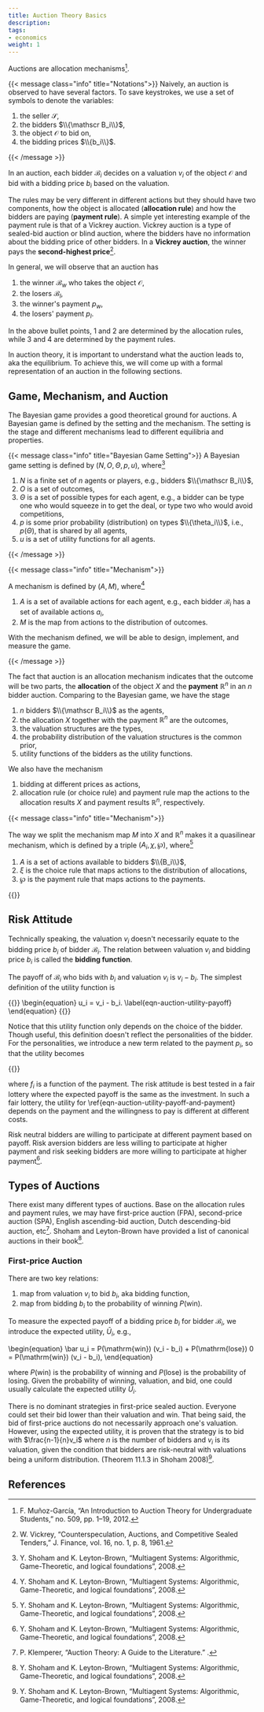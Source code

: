 ```yaml
---
title: Auction Theory Basics
description:
tags:
- economics
weight: 1
---
```


Auctions are allocation mechanisms[^munoz].

{{< message class="info" title="Notations">}}
Naively, an auction is observed to have several factors. To save keystrokes, we use a set of symbols to denote the variables:

1. the seller $\mathscr S$,
2. the bidders $\\{\mathscr B_i\\}$,
3. the object $\mathscr O$ to bid on,
4. the bidding prices $\\{b_i\\}$.

{{< /message >}}

In an auction, each bidder $\mathscr B_i$ decides on a valuation $v_i$ of the object $\mathscr O$ and bid with a bidding price $b_i$ based on the valuation.

The rules may be very different in different actions but they should have two components, how the object is allocated (**allocation rule**) and how the bidders are paying (**payment rule**). A simple yet interesting example of the payment rule is that of a Vickrey auction. Vickrey auction is a type of sealed-bid auction or blind auction, where the bidders have no information about the bidding price of other bidders. In a **Vickrey auction**, the winner pays the **second-highest price**[^Vickrey].

In general, we will observe that an auction has

1. the winner $\mathscr B_w$ who takes the object $\mathscr O$,
2. the losers $\mathscr B_l$,
3. the winner's payment $p_w$,
4. the losers' payment $p_l$.

In the above bullet points, 1 and 2 are determined by the allocation rules, while 3 and 4 are determined by the payment rules.

In auction theory, it is important to understand what the auction leads to, aka the equilibrium. To achieve this, we will come up with a formal representation of an auction in the following sections.



## Game, Mechanism, and Auction

The Bayesian game provides a good theoretical ground for auctions. A Bayesian game is defined by the setting and the mechanism. The setting is the stage and different mechanisms lead to different equilibria and properties.

{{< message class="info" title="Bayesian Game Setting">}}
A Bayesian game setting is defined by $(N, O, \Theta, p, u)$, where[^ShohamLeyton-Brown]

1. $N$ is a finite set of $n$ agents or players, e.g., bidders $\\{\mathscr B_i\\}$,
2. $O$ is a set of outcomes,
3. $\Theta$ is a set of possible types for each agent, e.g., a bidder can be type one who would squeeze in to get the deal, or type two who would avoid competitions,
4. $p$ is some prior probability (distribution) on types $\\{\theta_i\\}$, i.e., $p(\Theta)$, that is shared by all agents,
5. $u$ is a set of utility functions for all agents.

[^ShohamLeyton-Brown]: Y. Shoham and K. Leyton-Brown, “Multiagent Systems: Algorithmic, Game-Theoretic, and logical foundations”, 2008.

{{< /message >}}

{{< message class="info" title="Mechanism">}}

A mechanism is defined by $(A, M)$, where[^ShohamLeyton-Brown]

1. $A$ is a set of available actions for each agent, e.g., each bidder $\mathscr B_i$ has a set of available actions $a_i$,
2. $M$ is the map from actions to the distribution of outcomes.

With the mechanism defined, we will be able to design, implement, and measure the game.

[^ShohamLeyton-Brown]:  Y. Shoham and K. Leyton-Brown, “Multiagent Systems: Algorithmic, Game-Theoretic, and logical foundations”, 2008.

{{< /message >}}

The fact that auction is an allocation mechanism indicates that the outcome will be two parts, the **allocation** of the object $X$ and the **payment** $\mathbb{R}^n$ in an $n$ bidder auction. Comparing to the Bayesian game, we have the stage

1. $n$ bidders $\\{\mathscr B_i\\}$ as the agents,
2. the allocation $X$ together with the payment $\mathbb{R}^n$ are the outcomes,
3. the valuation structures are the types,
4. the probability distribution of the valuation structures is the common prior,
5. utility functions of the bidders as the utility functions.

We also have the mechanism

1. bidding at different prices as actions,
2. allocation rule (or choice rule) and payment rule map the actions to the allocation results $X$ and payment results $\mathbb{R}^n$, respectively.

{{< message class="info" title="Mechanism">}}

The way we split the mechanism map $M$ into $X$ and $\mathbb{R}^n$ makes it a quasilinear mechanism, which is defined by a triple $(A_i, \chi, \wp)$, where[^ShohamLeyton-Brown]

1. $A$ is a set of actions available to bidders $\\{B_i\\}$,
2. $\xi$ is the choice rule that maps actions to the distribution of allocations,
3. $\wp$ is the payment rule that maps actions to the payments.

[^ShohamLeyton-Brown]:  Y. Shoham and K. Leyton-Brown, “Multiagent Systems: Algorithmic, Game-Theoretic, and logical foundations”, 2008.

{{</message>}}


## Risk Attitude

Technically speaking, the valuation $v_i$ doesn't necessarily equate to the bidding price $b_i$ of bidder $\mathscr B_i$. The relation between valuation $v_i$ and bidding price $b_i$ is called the **bidding function**.

The payoff of $\mathscr B_i$ who bids with $b_i$ and valuation $v_i$ is $v_i - b_i$. The simplest definition of the utility function is

{{<m>}}
\begin{equation}
u_i = v_i - b_i.
\label{eqn-auction-utility-payoff}
\end{equation}
{{</m>}}

Notice that this utility function only depends on the choice of the bidder. Though useful, this definition doesn't reflect the personalities of the bidder. For the personalities, we introduce a new term related to the payment $p_i$, so that the utility becomes

{{<math>}}
\begin{equation}
u_i =  v_i - b_i - f_i,
\label{eqn-auction-utility-payoff-and-payment}
\end{equation}
{{</math>}}

where $f_i$ is a function of the payment. The risk attitude is best tested in a fair lottery where the expected payoff is the same as the investment. In such a fair lottery, the utility for \ref{eqn-auction-utility-payoff-and-payment} depends on the payment and the willingness to pay is different at different costs.

Risk neutral bidders are willing to participate at different payment based on payoff. Risk aversion bidders are less willing to participate at higher payment and risk seeking bidders are more willing to participate at higher payment[^ShohamLeyton-Brown].


## Types of Auctions

There exist many different types of auctions. Base on the allocation rules and payment rules, we may have first-price auction (FPA), second-price auction (SPA), English ascending-bid auction, Dutch descending-bid auction, etc[^Klemperer]. Shoham and Leyton-Brown have provided a list of canonical auctions in their book[^ShohamLeyton-Brown].

### First-price Auction

There are two key relations:

1. map from valuation $v_i$ to bid $b_i$, aka bidding function,
2. map from bidding $b_i$ to the probability of winning $P(\mathrm{win})$.

To measure the expected payoff of a bidding price $b_i$ for bidder $\mathscr B_i$, we introduce the expected utility, $\bar U_i$, e.g.,

\begin{equation}
\bar u_i = P(\mathrm{win}) (v_i - b_i) + P(\mathrm{lose}) 0 = P(\mathrm{win}) (v_i - b_i),
\end{equation}

where $P(\mathrm{win})$ is the probability of winning and $P(\mathrm{lose})$ is the probability of losing. Given the probability of winning, valuation, and bid, one could usually calculate the expected utility $\bar U_i$.

There is no dominant strategies in first-price sealed auction. Everyone could set their bid lower than their valuation and win. That being said, the bid of first-price auctions do not necessarily approach one's valuation. However, using the expected utility, it is proven that the strategy is to bid with $\frac{n-1}{n}v_i$ where $n$ is the number of bidders and $v_i$ is its valuation, given the condition that bidders are risk-neutral with valuations being a uniform distribution. (Theorem 11.1.3 in Shoham 2008)[^ShohamLeyton-Brown].





## References

[^munoz]: F. Muñoz-García, “An Introduction to Auction Theory for Undergraduate Students,” no. 509, pp. 1–19, 2012.
[^Vickrey]: W. Vickrey, “Counterspeculation, Auctions, and Competitive Sealed Tenders,” J. Finance, vol. 16, no. 1, p. 8, 1961.
[^Klemperer]: P. Klemperer, “Auction Theory: A Guide to the Literature.” .
[^ShohamLeyton-Brown]:  Y. Shoham and K. Leyton-Brown, “Multiagent Systems: Algorithmic, Game-Theoretic, and logical foundations”, 2008.